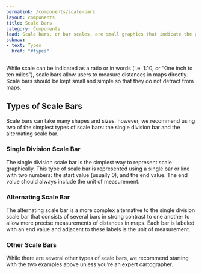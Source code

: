 ```yaml
---
permalink: /components/scale-bars
layout: components
title: Scale Bars
category: Components
lead: Scale bars, or bar scales, are small graphics that indicate the proportions of a map to the original geographic area and help users measure distances on maps.
subnav:
- text: Types
  href: "#types"
---
```

<p>
  While scale can be indicated as a ratio or in words (i.e. 1:10, or “One inch to ten miles”), scale bars allow users to measure distances in maps directly. Scale bars should be kept small and simple so that they do not detract from maps. 
</p>

<div id="types">
  <h2>Types of Scale Bars</h2>
  <p>
    Scale bars can take many shapes and sizes, however, we recommend using two of the simplest types of scale bars: the single division bar and the alternating scale bar.
  </p>
  <h3>Single Division Scale Bar</h3>
  <p>
    The single division scale bar is the simplest way to represent scale graphically. This type of scale bar is represented using a single bar or line with two numbers: the start value (usually 0), and the end value. The end value should always include the unit of measurement.
  </p>
  <h3>Alternating Scale Bar</h3>
  <p>
    The alternating scale bar is a more complex alternative to the single division scale bar that consists of several bars in strong contrast to one another to allow more precise measurements of distances in maps. Each bar is labeled with an end value and adjacent to these labels is the unit of measurement.
  </p>
  <h3>Other Scale Bars</h3>
  <p>
    While there are several other types of scale bars, we recommend starting with the two examples above unless you’re an expert cartographer.
  </p>
</div>